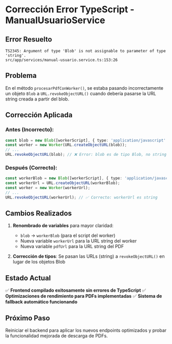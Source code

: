 # Corrección Error TypeScript - ManualUsuarioService

## Error Resuelto
```
TS2345: Argument of type 'Blob' is not assignable to parameter of type 'string'.
src/app/services/manual-usuario.service.ts:153:26
```

## Problema
En el método `procesarPdfConWorker()`, se estaba pasando incorrectamente un objeto `Blob` a `URL.revokeObjectURL()` cuando debería pasarse la URL string creada a partir del blob.

## Corrección Aplicada

### Antes (Incorrecto):
```typescript
const blob = new Blob([workerScript], { type: 'application/javascript' });
const worker = new Worker(URL.createObjectURL(blob));
// ...
URL.revokeObjectURL(blob); // ❌ Error: blob es de tipo Blob, no string
```

### Después (Correcto):
```typescript
const workerBlob = new Blob([workerScript], { type: 'application/javascript' });
const workerUrl = URL.createObjectURL(workerBlob);
const worker = new Worker(workerUrl);
// ...
URL.revokeObjectURL(workerUrl); // ✅ Correcto: workerUrl es string
```

## Cambios Realizados

1. **Renombrado de variables** para mayor claridad:
   - `blob` → `workerBlob` (para el script del worker)
   - Nueva variable `workerUrl` para la URL string del worker
   - Nueva variable `pdfUrl` para la URL string del PDF

2. **Corrección de tipos**: Se pasan las URLs (string) a `revokeObjectURL()` en lugar de los objetos Blob

## Estado Actual

✅ **Frontend compilado exitosamente sin errores de TypeScript**
✅ **Optimizaciones de rendimiento para PDFs implementadas**
✅ **Sistema de fallback automático funcionando**

## Próximo Paso

Reiniciar el backend para aplicar los nuevos endpoints optimizados y probar la funcionalidad mejorada de descarga de PDFs.
